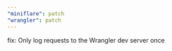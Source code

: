 ```yaml
---
"miniflare": patch
"wrangler": patch
---
```


fix: Only log requests to the Wrangler dev server once
